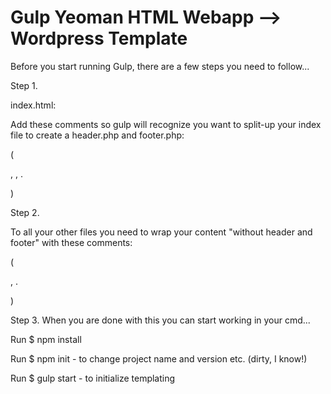 # Gulp Yeoman HTML Webapp --> Wordpress Template

Before you start running Gulp, there are a few steps you need to follow...

Step 1.

index.html:

Add these comments so gulp will recognize you want to split-up your index file to create a header.php and footer.php:

(

<!-- split header.php -->,

<!-- split index.php -->,

<!-- split footer.php -->.

)

Step 2.

To all your other files you need to wrap your content "without header and footer" with these comments:

(

<!-- split "filename".php -->,

<!-- split stop -->.

)

Step 3.
When you are done with this you can start working in your cmd...

Run $ npm install

Run $ npm init - to change project name and version etc. (dirty, I know!)

Run $ gulp start - to initialize templating
